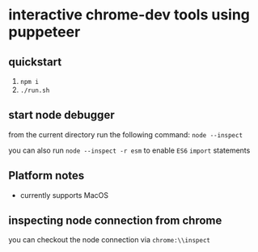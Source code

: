 # interactive chrome-dev tools using puppeteer

## quickstart
1. `npm i`
2. `./run.sh`


## start node debugger
from the current directory run the following command:
`node --inspect`

you can also run `node --inspect -r esm` to enable `ES6` `import` statements


## Platform notes
- currently supports MacOS

## inspecting node connection from chrome
you can checkout the node connection via `chrome:\\inspect`
